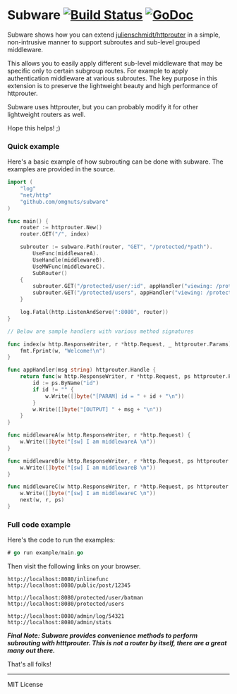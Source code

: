# Subware [![Build Status](https://travis-ci.org/omgnuts/subware.svg?branch=master)](https://travis-ci.org/omgnuts/subware)  [![GoDoc](https://godoc.org/github.com/omgnuts/subware?status.svg)](http://godoc.org/github.com/omgnuts/subware)

Subware shows how you can extend [julienschmidt/httprouter](https://github.com/julienschmidt/httprouter)
in a simple, non-intrusive manner to support subroutes and sub-level grouped middleware.

This allows you to easily apply different sub-level middleware that may be
specific only to certain subgroup routes. For example to apply authentication middleware at various subroutes.
The key purpose in this extension is to preserve the lightweight beauty and high performance of httprouter.

Subware uses httprouter, but you can probably modify it for other lightweight routers as well.

Hope this helps! ;)

### Quick example

Here's a basic example of how subrouting can be done with subware. The examples are provided in the source.

~~~go
import (
    "log"
    "net/http"
    "github.com/omgnuts/subware"
)

func main() {
    router := httprouter.New()
    router.GET("/", index)

    subrouter := subware.Path(router, "GET", "/protected/*path").
        UseFunc(middlewareA).
        UseHandle(middlewareB).
        UseMWFunc(middlewareC).
        SubRouter()
    {
        subrouter.GET("/protected/user/:id", appHandler("viewing: /protected/user/:id"))
        subrouter.GET("/protected/users", appHandler("viewing: /protected/users"))
    }

    log.Fatal(http.ListenAndServe(":8080", router))
}

// Below are sample handlers with various method signatures

func index(w http.ResponseWriter, r *http.Request, _ httprouter.Params) {
    fmt.Fprint(w, "Welcome!\n")
}

func appHandler(msg string) httprouter.Handle {
	return func(w http.ResponseWriter, r *http.Request, ps httprouter.Params) {
		id := ps.ByName("id")
		if id != "" {
			w.Write([]byte("[PARAM] id = " + id + "\n"))
		}
		w.Write([]byte("[OUTPUT] " + msg + "\n"))
	}
}

func middlewareA(w http.ResponseWriter, r *http.Request) {
	w.Write([]byte("[sw] I am middlewareA \n"))
}

func middlewareB(w http.ResponseWriter, r *http.Request, ps httprouter.Params) {
	w.Write([]byte("[sw] I am middlewareB \n"))
}

func middlewareC(w http.ResponseWriter, r *http.Request, ps httprouter.Params, next httprouter.Handle) {
	w.Write([]byte("[sw] I am middlewareC \n"))
	next(w, r, ps)
}
~~~

### Full code example

Here's the code to run the examples:

~~~go
# go run example/main.go
~~~

Then visit the following links on your browser.
~~~
http://localhost:8080/inlinefunc
http://localhost:8080/public/post/12345

http://localhost:8080/protected/user/batman
http://localhost:8080/protected/users

http://localhost:8080/admin/log/54321
http://localhost:8080/admin/stats
~~~

_**Final Note: Subware provides convenience methods to perform subrouting with htttprouter.
This is not a router by itself, there are a great many out there.**_

That's all folks!

---

MIT License
